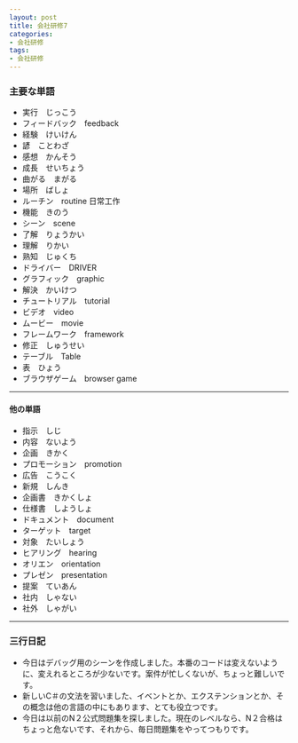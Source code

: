 ```yaml
---
layout: post
title: 会社研修7
categories:
- 会社研修
tags:
- 会社研修
---
```


### 主要な単語

* 実行　じっこう
* フィードバック　feedback
* 経験　けいけん
* 諺　ことわざ
* 感想　かんそう
* 成長　せいちょう
* 曲がる　まがる
* 場所　ばしょ
* ルーチン　routine  日常工作
* 機能　きのう
* シーン　scene
* 了解　りょうかい
* 理解　りかい
* 熟知　じゅくち
* ドライバー　DRIVER
* グラフィック　graphic
* 解決　かいけつ
* チュートリアル　tutorial
* ビデオ　video
* ムービー　movie
* フレームワーク　framework
* 修正　しゅうせい
* テーブル　Table
* 表　ひょう
* ブラウザゲーム　browser game

---
#### 他の単語

* 指示　しじ
* 内容　ないよう
* 企画　きかく
* プロモーション　promotion
* 広告　こうこく
* 新規　しんき
* 企画書　きかくしょ
* 仕様書　しようしょ
* ドキュメント　document
* ターゲット　target
* 対象　たいしょう
* ヒアリング　hearing
* オリエン　orientation
* プレゼン　presentation
* 提案　ていあん
* 社内　しゃない
* 社外　しゃがい

---

### 三行日記

* 今日はデバッグ用のシーンを作成しました。本番のコードは変えないように、変えれるところが少ないです。案件が忙しくないが、ちょっと難しいです。
* 新しいC＃の文法を習いました、イベントとか、エクステンションとか、その概念は他の言語の中にもあります、とても役立つです。
* 今日は以前のN２公式問題集を探しました。現在のレベルなら、N２合格はちょっと危ないです、それから、毎日問題集をやってつもりです。

